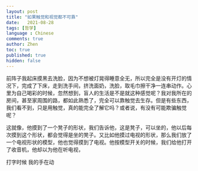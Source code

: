 ```yaml
---
layout: post
title: "如果触觉和视觉都不可靠"
date:   2021-08-28
tags: [哲学]
language : Chinese
comments: true
author: Zhen
toc: true
published: true
hidden: false
---
```

前阵子我起床摸黑去洗脸，因为不想被灯晃得睡意全无，所以完全是没有开灯的情况下，完成了下床，走到洗手间，挤洗面奶，洗脸，取毛巾擦干净一连串动作。心里为自己喝彩的时候，忽然想到，盲人的生活是不是就这种感觉呢？我对我所在的房间，甚至家周围的路，都如此熟悉了，完全可以靠触觉去生存。但是有些东西，我们看不到，只是用触觉，真的能完全了解它吗？或者说，有没有可能欺骗触觉呢？

这就像，他摸到了一个凳子的形状，我们告诉他，这是凳子，可以坐的，他以后每次摸到这个形状，都会觉得是坐的凳子。又比如他摸过电视的形状，那么我们放了一个电视形状的模型，他也觉得摸到了电视。他按模型开关的时候，我们给他打开了收音机，他却以为他在听电视，

打字时候 我的手在动
<!--stackedit_data:
eyJoaXN0b3J5IjpbMzI4NTkzMTE1XX0=
-->